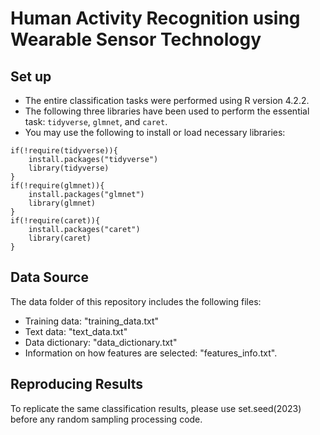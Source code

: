 # Human Activity Recognition using Wearable Sensor Technology

## Set up
- The entire classification tasks were performed using R version 4.2.2.
- The following three libraries have been used to perform the essential task: `tidyverse`, `glmnet`, and `caret`.
- You may use the following to install or load necessary libraries:
```
if(!require(tidyverse)){
    install.packages("tidyverse")
    library(tidyverse)
}
if(!require(glmnet)){
    install.packages("glmnet")
    library(glmnet)
}
if(!require(caret)){
    install.packages("caret")
    library(caret)
}
```

## Data Source
The data folder of this repository includes the following files:
- Training data: "training_data.txt"
- Text data: "text_data.txt"
- Data dictionary: "data_dictionary.txt"
- Information on how features are selected: "features_info.txt".

## Reproducing Results
To replicate the same classification results, please use set.seed(2023) before any random sampling processing code.